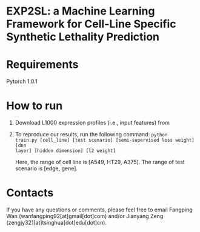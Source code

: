 # EXP2SL: a Machine Learning Framework for Cell-Line Specific Synthetic Lethality Prediction

# Requirements
Pytorch 1.0.1

# How to run
1. Download L1000 expression profiles (i.e., input features) from 
2. To reproduce our results, run the following command:
   <code>python train.py [cell_line] [test scenario] [semi-supervised loss weight] [dnn layer] [hidden dimension] [l2 weight]</code>
   
   Here, the range of cell line is [A549, HT29, A375]. The range of test scenario is [edge, gene].
# Contacts
If you have any questions or comments, please feel free to email Fangping Wan (wanfangping92[at]gmail[dot]com) and/or Jianyang Zeng (zengjy321[at]tsinghua[dot]edu[dot]cn).
